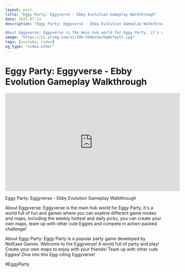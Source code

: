 ```yaml
---
layout: post
title: "Eggy Party: Eggyverse - Ebby Evolution Gameplay Walkthrough"
date: 2025-07-13
description: "Eggy Party: Eggyverse - Ebby Evolution Gameplay Walkthrough

About Eggyverse: Eggyverse is the main hub world for Eggy Party, it's a world full of fun a..."
image: "https://i1.ytimg.com/vi/t8k-5kAGsSo/hqdefault.jpg"
tags: [youtube, video]
og_type: "video.other"
---
```


<script type="application/ld+json">
{
  "@context": "http://schema.org",
  "@type": "VideoObject",
  "name": "Eggy Party: Eggyverse - Ebby Evolution Gameplay Walkthrough",
  "description": "Eggy Party: Eggyverse - Ebby Evolution Gameplay Walkthrough\n\nAbout Eggyverse: Eggyverse is the main hub world for Eggy Party, it's a world full of fun and games where you can explore different game modes and maps, including the weekly hottest and daily picks, you can create your own maps, team up with other cute Eggies and compete in action-packed challenge!\n\nAbout Eggy Party: Eggy Party is a popular party game developed by NetEase Games. Welcome to the Eggyverse! A world full of party and play! Create your own maps to enjoy with your friends! Team up with other cute Eggies! Dive into this Egg-citing Eggyverse!\n\n#EggyParty",
  "thumbnailUrl": "https://i1.ytimg.com/vi/t8k-5kAGsSo/hqdefault.jpg",
  "uploadDate": "2025-07-13T01:10:12",
  "embedUrl": "https://www.youtube.com/embed/t8k-5kAGsSo",
  "publisher": {
    "@type": "Person",
    "name": "Celo Zaga"
  },
  "mainEntityOfPage": {
    "@type": "WebPage",
    "@id": "https://celozaga.github.io/2025/07/13/eggy-party:-eggyverse---ebby-evolution-gameplay-walkthrough-t8k-5kAGsSo.html"
  },
  "duration": "PT0M0S"
}
</script>

<script type="application/ld+json">
{
  "@context": "http://schema.org",
  "@type": "BlogPosting",
  "headline": "Eggy Party: Eggyverse - Ebby Evolution Gameplay Walkthrough",
  "image": "https://i1.ytimg.com/vi/t8k-5kAGsSo/hqdefault.jpg",
  "publisher": {
    "@type": "Person",
    "name": "Celo Zaga"
  },
  "url": "https://celozaga.github.io/2025/07/13/eggy-party:-eggyverse---ebby-evolution-gameplay-walkthrough-t8k-5kAGsSo.html",
  "datePublished": "2025-07-13T01:10:12",
  "dateCreated": "2025-07-13T01:10:12",
  "dateModified": "2025-07-13T01:10:12",
  "description": "Eggy Party: Eggyverse - Ebby Evolution Gameplay Walkthrough\n\nAbout Eggyverse: Eggyverse is the main hub world for Eggy Party, it's a world full of fun a...",
  "author": {
    "@type": "Person",
    "name": "Celo Zaga"
  },
  "mainEntityOfPage": {
    "@type": "WebPage",
    "@id": "https://celozaga.github.io/2025/07/13/eggy-party:-eggyverse---ebby-evolution-gameplay-walkthrough-t8k-5kAGsSo.html"
  }
}
</script>

<h1 class="youtube-post-title">Eggy Party: Eggyverse - Ebby Evolution Gameplay Walkthrough</h1>

<iframe width="560" height="315" src="https://www.youtube.com/embed/t8k-5kAGsSo" class="youtube-post-embed" frameborder="0" allowfullscreen></iframe>

<p class="youtube-post-description">Eggy Party: Eggyverse - Ebby Evolution Gameplay Walkthrough

About Eggyverse: Eggyverse is the main hub world for Eggy Party, it's a world full of fun and games where you can explore different game modes and maps, including the weekly hottest and daily picks, you can create your own maps, team up with other cute Eggies and compete in action-packed challenge!

About Eggy Party: Eggy Party is a popular party game developed by NetEase Games. Welcome to the Eggyverse! A world full of party and play! Create your own maps to enjoy with your friends! Team up with other cute Eggies! Dive into this Egg-citing Eggyverse!

#EggyParty</p>

